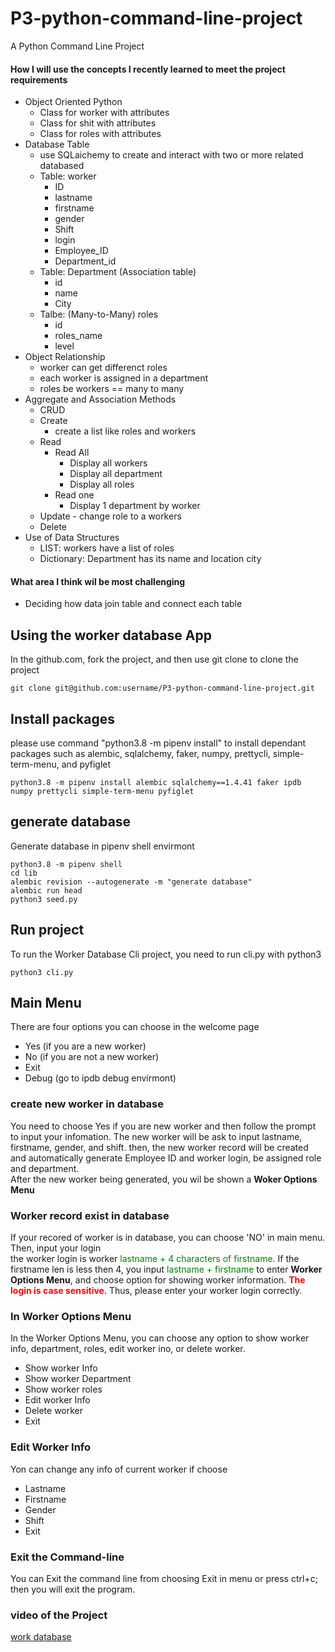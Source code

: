 # P3-python-command-line-project
A Python Command Line Project

#### How I will use the concepts I recently learned to meet the project requirements

- Object Oriented Python
    - Class for worker with attributes
    - Class for shit with attributes
    - Class for roles with attributes
- Database Table
    - use SQLaichemy to create and interact with two or more related databased
    - Table: worker
        - ID
        - lastname
        - firstname
        - gender
        - Shift
        - login
        - Employee_ID
        - Department_id
    - Table: Department (Association table)
        - id
        - name
        - City
    - Talbe: (Many-to-Many) roles
        - id
        - roles_name
        - level
- Object Relationship
    - worker can get differenct roles
    - each worker is assigned in a department
    - roles be workers == many to many
- Aggregate and Association Methods
    - CRUD
    - Create 
        - create a list like roles and workers
    - Read
        - Read All
            - Display all workers
            - Display all department
            - Display all roles
        - Read one
            - Display 1 department by worker
    - Update
            - change role to a workers
    - Delete
- Use of Data Structures
    - LIST: workers have a list of roles
    - Dictionary: Department has its name and location city

#### What area I think wil be most challenging
- Deciding how data join table and connect each table


## Using the worker database App
In the github.com, fork the project, and then use git clone to clone the project

```shell
git clone git@github.com:username/P3-python-command-line-project.git
```
## Install packages
please use command "python3.8 -m pipenv install" to install dependant packages such as alembic, sqlalchemy, faker, numpy, prettycli, simple-term-menu, and pyfiglet

```shell
python3.8 -m pipenv install alembic sqlalchemy==1.4.41 faker ipdb numpy prettycli simple-term-menu pyfiglet
```
## generate database
Generate database in pipenv shell envirmont
```shell
python3.8 -m pipenv shell
cd lib
alembic revision --autogenerate -m "generate database"
alembic run head
python3 seed.py
```
## Run project
To run the Worker Database Cli project, you need to run cli.py with python3
```shell
python3 cli.py
```
## Main Menu
There are four options you can choose in the welcome page
- Yes (if you are a new worker)
- No (if you are not a new worker)
- Exit 
- Debug (go to ipdb debug envirmont)
### create new worker in database
You need to choose Yes if you are new worker and then follow the prompt to input your infomation.
The new worker will be ask to input lastname, firstname, gender, and shift. then, the new worker record will be created and automatically generate Employee ID and worker login, be assigned role and department.\
After the new worker being generated, you wil be shown a <b>Woker Options Menu</b>

### Worker record exist in database
If your recored of worker is in database, you can choose 'NO' in main menu. Then, input your login \
the worker login is worker <font color="green">lastname + 4 characters of firstname</font>. If the firstname len is less then 4, you input <font color="green"> lastname + firstname</font> to enter <b>Worker Options Menu</b>, and choose option for showing worker information. <font color='red'><b>The login is case sensitive</b></font>. Thus, please enter your worker login correctly.

### In Worker Options Menu
In the Worker Options Menu, you can choose any option to show worker info, department, roles, edit worker ino, or delete worker.
- Show worker Info
- Show worker Department
- Show worker roles
- Edit worker Info
- Delete worker
- Exit

### Edit Worker Info
Yon can change any info of current worker if choose
- Lastname 
- Firstname 
- Gender 
- Shift 
- Exit

### Exit the Command-line
You can Exit the command line from choosing Exit in menu or press ctrl+c; then you will exit the program.

### video of the Project
[work database](https://www.youtube.com/watch?v=C6c0L_CBqTQ)